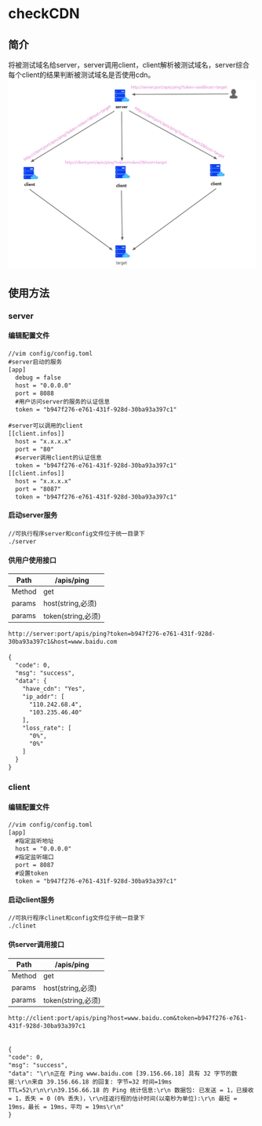 # checkCDN
## 简介
将被测试域名给server，server调用client，client解析被测试域名，server综合每个client的结果判断被测试域名是否使用cdn。
![img.png](img.png)
## 使用方法
### server

#### 编辑配置文件

```
//vim config/config.toml 
#server启动的服务
[app]
  debug = false
  host = "0.0.0.0"
  port = 8088
  #用户访问server的服务的认证信息
  token = "b947f276-e761-431f-928d-30ba93a397c1"

#server可以调用的client
[[client.infos]]
  host = "x.x.x.x"
  port = "80"
  #server调用client的认证信息
  token = "b947f276-e761-431f-928d-30ba93a397c1"
[[client.infos]]
  host = "x.x.x.x"
  port = "8087"
  token = "b947f276-e761-431f-928d-30ba93a397c1"
```
#### 启动server服务
```bigquery
//可执行程序server和config文件位于统一目录下
./server
```
#### 供用户使用接口
| Path | /apis/ping |
| ------ | ------ |
|Method|get|
|params|host(string,必须)|
|params|token(string,必须)
```bigquery
http://server:port/apis/ping?token=b947f276-e761-431f-928d-30ba93a397c1&host=www.baidu.com

{
  "code": 0,
  "msg": "success",
  "data": {
    "have_cdn": "Yes",
    "ip_addr": [
      "110.242.68.4",
      "103.235.46.40"
    ],
    "loss_rate": [
      "0%",
      "0%"
    ]
  }
}
```
### client

#### 编辑配置文件

```
//vim config/config.toml 
[app]
  #指定监听地址
  host = "0.0.0.0"
  #指定监听端口
  port = 8087
  #设置token
  token = "b947f276-e761-431f-928d-30ba93a397c1"
```
#### 启动client服务
```bigquery
//可执行程序clinet和config文件位于统一目录下
./clinet
```
#### 供server调用接口
| Path | /apis/ping |
| ------ | ------ |
|Method|get|
|params|host(string,必须)|
|params|token(string,必须)
```bigquery
http://client:port/apis/ping?host=www.baidu.com&token=b947f276-e761-431f-928d-30ba93a397c1


{
"code": 0,
"msg": "success",
"data": "\r\n正在 Ping www.baidu.com [39.156.66.18] 具有 32 字节的数据:\r\n来自 39.156.66.18 的回复: 字节=32 时间=19ms TTL=52\r\n\r\n39.156.66.18 的 Ping 统计信息:\r\n 数据包: 已发送 = 1，已接收 = 1，丢失 = 0 (0% 丢失)，\r\n往返行程的估计时间(以毫秒为单位):\r\n 最短 = 19ms，最长 = 19ms，平均 = 19ms\r\n"
}

```

